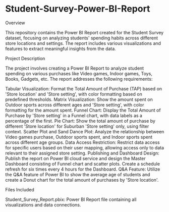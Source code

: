 # Student-Survey-Power-BI-Report
Overview

This repository contains the Power BI Report created for the Student Survey dataset, focusing on analyzing students' spending habits across different store locations and settings. The report includes various visualizations and features to extract meaningful insights from the data.


Project Description

The project involves creating a Power BI Report to analyze student spending on various purchases like Video games, Indoor games, Toys, Books, Gadgets, etc. The report addresses the following requirements:

Tabular Visualization: Format the Total Amount of Purchase (TAP) based on 'Store location' and 'Store setting', with color formatting based on predefined thresholds.
Matrix Visualization: Show the amount spent on Outdoor sports across different ages and 'Store setting', with color formatting for the amount spent.
Funnel Chart: Display the Total Amount of Purchase by 'Store setting' in a Funnel chart, with data labels as a percentage of the first.
Pie Chart: Show the total amount of purchase by different 'Store location' for Suburban 'Store setting' only, using filter context.
Scatter Plot and Sand Dance Plot: Analyze the relationship between Video games purchase, Outdoor sports spent, and Indoor sports spent across different age groups.
Data Access Restriction: Restrict data access for specific users based on their user mapping, allowing access only to data relevant to their assigned store setting.
Publishing and Dashboard Design: Publish the report on Power BI cloud service and design the Master Dashboard consisting of Funnel chart and scatter plots. Create a schedule refresh for six times every 4 hours for the Dashboard.
Q&A Feature: Utilize the Q&A feature of Power BI to show the average age of students and create a Donut chart for the total amount of purchases by 'Store location'.


Files Included

Student_Survey_Report.pbix: Power BI Report file containing all visualizations and data connections.


